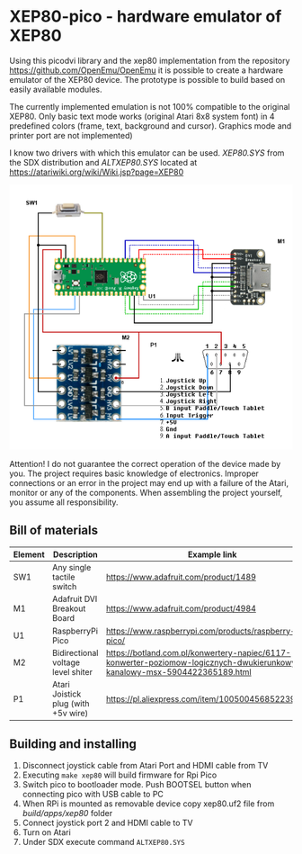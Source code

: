 # XEP80-pico - hardware emulator of XEP80 

Using this picodvi library and the xep80 implementation from the repository https://github.com/OpenEmu/OpenEmu it is possible to create a hardware emulator of the XEP80 device.
The prototype is possible to build based on easily available modules.

The currently implemented emulation is not 100% compatible to the original XEP80. Only basic text mode works (original Atari 8x8 system font) in 4 predefined colors (frame, text, background and cursor). Graphics mode and printer port are not implemented)


I know two drivers with which this emulator can be used. *XEP80.SYS* from the SDX distribution and *ALTXEP80.SYS* located at https://atariwiki.org/wiki/Wiki.jsp?page=XEP80

![prototype schematic](images/XEP80-PICO.png)

Attention!
I do not guarantee the correct operation of the device made by you. The project requires basic knowledge of electronics. Improper connections or an error in the project may end up with a failure of the Atari, monitor or any of the components. When assembling the project yourself, you assume all responsibility.

## Bill of materials

| Element | Description                        | Example link                                             |
|---------|------------------------------------|----------------------------------------------------------|
| SW1     | Any single tactile switch          | https://www.adafruit.com/product/1489                    |
| M1      | Adafruit DVI Breakout Board        | https://www.adafruit.com/product/4984                    |
| U1 | RaspberryPi Pico                   | https://www.raspberrypi.com/products/raspberry-pi-pico/  |
| M2      | Bidirectional voltage level shiter | https://botland.com.pl/konwertery-napiec/6117-konwerter-poziomow-logicznych-dwukierunkowy-4-kanalowy-msx-5904422365189.html |
| P1      | Atari Joistick plug (with +5v wire) | https://pl.aliexpress.com/item/1005004568522392.html|

## Building and installing

1. Disconnect joystick cable from Atari Port and HDMI cable from TV
2. Executing  <code>make xep80</code> will build firmware for Rpi Pico
3. Switch pico to bootloader mode. Push BOOTSEL button when connecting pico with USB cable to PC
4. When RPi is mounted as removable device copy xep80.uf2 file from *build/apps/xep80* folder
5. Connect joystick port 2 and HDMI cable to TV
6. Turn on Atari
7. Under SDX execute command <code>ALTXEP80.SYS</code>
